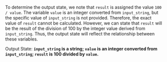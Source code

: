 To determine the output state, we note that `result` is assigned the value `100 / value`. The variable `value` is an integer converted from `input_string`, but the specific value of `input_string` is not provided. Therefore, the exact value of `result` cannot be calculated. However, we can state that `result` will be the result of the division of 100 by the integer value derived from `input_string`. Thus, the output state will reflect the relationship between these variables.

Output State: **`input_string` is a string; `value` is an integer converted from `input_string`; `result` is 100 divided by `value`.**